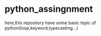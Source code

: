 # python_assingnment
here,this repository have some basic topic of python(loop,keyword,typecasting...)
